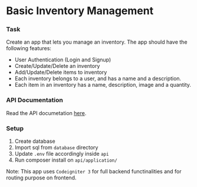 # Basic Inventory Management

### Task

Create an app that lets you manage an inventory. The app should have the following features:

- User Authentication (Login and Signup)
- Create/Update/Delete an inventory
- Add/Update/Delete items to inventory
- Each inventory belongs to a user, and has a name and a description.
- Each item in an inventory has a name, description, image and a quantity.

### API Documentation

Read the API documetation [here](https://documenter.getpostman.com/view/10377348/2sA35LWfjV).

### Setup

1. Create database
2. Import sql from `database` directory
3. Update `.env` file accordingly inside `api`
4. Run composer install on `api/application/`

Note: This app uses `Codeigniter 3` for full backend functinalities and for routing purpose on frontend.
